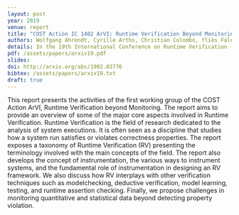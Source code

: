 ```yaml
---
layout: post
year: 2019
venue: report
title: "COST Action IC 1402 ArVI: Runtime Verification Beyond Monitoring - Core Aspects of Monitoring (Activity Report of Working Group 1)"
authors: Wolfgang Ahrendt, Cyrille Artho, Christian Colombo, Yliès Falcone, Srdan Krstic, Martin Leucker, Florian Lorber, Joao Lourenço, Leonardo Mariani, César Sánchez, Gerardo Schneider, Volker Stolz
details: In the 19th International Conference on Runtime Verification (RV 2019).
pdf: /assets/papers/arxiv19.pdf
slides: 
doi: http://arxiv.org/abs/1902.03776
bibtex: /assets/papers/arxiv19.txt
draft: true
---
```

This report presents the activities of the first working group of the
COST Action ArVI, Runtime Verification beyond Monitoring. The report aims
to provide an overview of some of the major core aspects involved in Runtime
Verification. Runtime Verification is the field of research dedicated to the analysis
of system executions. It is often seen as a discipline that studies how a system run
satisfies or violates correctness properties.
The report exposes a taxonomy of Runtime Verification (RV) presenting the terminology involved with the main concepts of the field. The report also develops the concept of instrumentation, the various ways to instrument systems, and
the fundamental role of instrumentation in designing an RV framework. We also
discuss how RV interplays with other verification techniques such as modelchecking, deductive verification, model learning, testing, and runtime assertion
checking. Finally, we propose challenges in monitoring quantitative and statistical data beyond detecting property violation.
